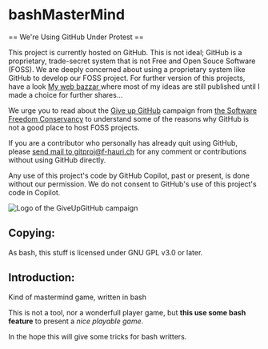 # bashMasterMind

== We're Using GitHub Under Protest ==

This project is currently hosted on GitHub.  This is not ideal; GitHub is a
proprietary, trade-secret system that is not Free and Open Souce Software
(FOSS).  We are deeply concerned about using a proprietary system like GitHub
to develop our FOSS project.  For further version of this projects, have a look
[My web bazzar ](https://f-hauri.ch/vrac/?C=M;O=D) where most of my ideas are
still published until I made a choice for further shares...

We urge you to read about the [Give up GitHub](https://GiveUpGitHub.org)
campaign from [the Software Freedom Conservancy](https://sfconservancy.org) to
understand some of the reasons why GitHub is not a good place to host FOSS
projects.

If you are a contributor who personally has already quit using GitHub, please
[send mail to gitproj@f-hauri.ch](mailto:gitproj@f-hauri.ch) for any comment
or contributions without using GitHub directly.

Any use of this project's code by GitHub Copilot, past or present, is done
without our permission.  We do not consent to GitHub's use of this project's
code in Copilot.

![Logo of the GiveUpGitHub campaign](https://sfconservancy.org/img/GiveUpGitHub.png)

Copying:
--------

As bash, this stuff is licensed under GNU GPL v3.0 or later.

Introduction:
-------------

Kind of mastermind game, written in bash

This is not a tool, nor a wonderfull player game, but **this use some bash feature** to present a *nice playable game*.

In the hope this will give some tricks for bash writters.

